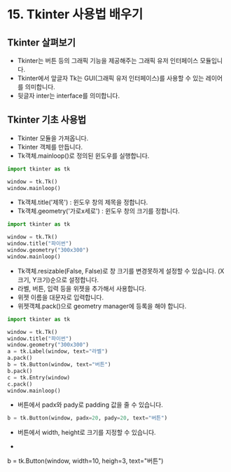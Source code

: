 # 15. Tkinter 사용법 배우기
## Tkinter 살펴보기
* Tkinter는 버튼 등의 그래픽 기능을 제공해주는 그래픽 유저 인터페이스 모듈입니다.
* Tkinter에서 앞글자 Tk는 GUI(그래픽 유저 인터페이스)를 사용할 수 있는 레이어를 의미합니다.
* 뒷글자 inter는 interface를 의미합니다.

## Tkinter 기초 사용법
* Tkinter 모듈을 가져옵니다.
* Tkinter 객체를 만듭니다.
* Tk객체.mainloop()로 정의된 윈도우를 실행합니다.
```python
import tkinter as tk

window = tk.Tk()
window.mainloop()
```
* Tk객체.title('제목') : 윈도우 창의 제목을 정합니다.
* Tk객체.geometry('가로x세로') : 윈도우 창의 크기를 정합니다.
```python
import tkinter as tk

window = tk.Tk()
window.title("파이썬")
window.geometry("300x300")
window.mainloop()
```
* Tk객체.resizable(False, False)로 창 크기를 변경못하게 설정할 수 있습니다. (X크기, Y크기)순으로 설정합니다.  
* 라벨, 버튼, 입력 등을 위젯을 추가해서 사용합니다.
* 위젯 이름을 대문자로 입력합니다.
* 위젯객체.pack()으로 geometry manager에 등록을 해야 합니다.
```python
import tkinter as tk

window = tk.Tk()
window.title("파이썬")
window.geometry("300x300")
a = tk.Label(window, text="라벨")
a.pack()
b = tk.Button(window, text="버튼")
b.pack()
c = tk.Entry(window)
c.pack()
window.mainloop()
```
* 버튼에서 padx와 pady로 padding 값을 줄 수 있습니다.
```python
b = tk.Button(window, padx=20, pady=20, text="버튼")
```
* 버튼에서 width, height로 크기를 지정할 수 있습니다.
* ```python
b = tk.Button(window, width=10, heigh=3, text="버튼")
```
